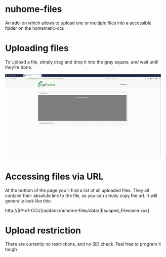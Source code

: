 # nuhome-files
An add-on which allows to upload one or multiple files into a accessible folder on the homematic-ccu

# Uploading files
To Upload a file, simply drag and drop it into the gray square, and wait until they're done.

![upload](/img/upload.gif "upload")

# Accessing files via URL
At the bottom of the page you'll find a list of all uploaded files. 
They all containt their absolute link to the file, so you can simply copy the url.
It will generally look like this:

http://[IP-of-CCU]/addons/nuhome-files/data/[Escaped_Filename.xxx]

# Upload restriction
There are currently no restrictions, and no SID check. Feel free to program it tough


